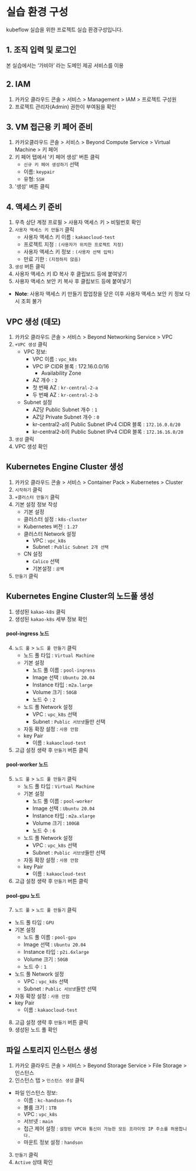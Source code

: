 실습 환경 구성
===
kubeflow 실습을 위한 프로젝트 실습 환경구성입니다.

## 1. 조직 입력 및 로그인
본 실습에서는 ‘가비아’ 라는 도메인 제공 서비스를 이용

## 2. IAM
1. 카카오 클라우드 콘솔 > 서비스 > Management > IAM > 프로젝트 구성원
2. 프로젝트 관리자(Admin) 권한이 부여됨을 확인

## 3. VM 접근용 키 페어 준비
1. 카카오클라우드 콘솔 > 서비스 > Beyond Compute Service > Virtual Machine > 키 페어
2. 키 페어 탭에서 '키 페어 생성' 버튼 클릭
    - `신규 키 페어 생성하기` 선택
    - 이름: `keypair`
    - 유형: `SSH`
3. '생성' 버튼 클릭

## 4. 액세스 키 준비

1. 우측 상단 계정 프로필 > 사용자 액세스 키 > 비밀번호 확인
2. `사용자 액세스 키 만들기` 클릭
     - 사용자 액세스 키 이름 : `kakaocloud-test`
     - 프로젝트 지정 : `(사용자가 위치한 프로젝트 지정)`
     - 사용자 액세스 키 정보 : `(사용자 선택 입력)`
     - 만료 기한 : `(지정하지 않음)`
3. `생성` 버튼 클릭
4. 사용자 액세스 키 ID 복사 후 클립보드 등에 붙여넣기
5. 사용자 액세스 보안 키 복사 후 클립보드 등에 붙여넣기
  - **Note**: 사용자 액세스 키 만들기 팝업창을 닫은 이후 사용자 액세스 보안 키 정보 다시 조회 불가

## VPC 생성 (데모)
1. 카카오 클라우드 콘솔 > 서비스 > Beyond Networking Service > VPC
2. `+VPC 생성` 클릭
   - VPC 정보:
     - VPC 이름 : `vpc_k8s`
     - VPC IP CIDR 블록 : 172.16.0.0/16
        - Availability Zone
     - AZ 개수 : `2`
     - 첫 번째 AZ : `kr-central-2-a`
     - 두 번째 AZ : `kr-central-2-b`
   - Subnet 설정
     - AZ당 Public Subnet 개수 : `1`
     - AZ당 Private Subnet 개수 : `0`
     - kr-central2-a의 Public Subnet IPv4 CIDR 블록 : `172.16.0.0/20`
     - kr-central2-b의 Public Subnet IPv4 CIDR 블록 : `172.16.16.0/20`
3. `생성` 클릭
4. VPC 생성 확인

## Kubernetes Engine Cluster 생성
1. 카카오 클라우드 콘솔 > 서비스 > Container Pack > Kubernetes > Cluster
2. `시작하기` 클릭
3. `+클러스터 만들기` 클릭
4. 기본 설정 정보 작성
    - 기본 설정
     - 클러스터 설정 : `k8s-cluster`
     - Kubernetes 버전 : `1.27`
    - 클러스터 Network 설정
      - VPC : `vpc_k8s`
      - Subnet : `Public Subnet 2개 선택`
    - CN 설정
      - `Calico` 선택
      -  기본설정 : `공백`
5. `만들기` 클릭

## Kubernetes Engine Cluster의 노드풀 생성
1. 생성된 `kakao-k8s` 클릭
2. 생성된 `kakao-k8s` 세부 정보 확인

#### pool-ingress 노드
4. `노드 풀` > `노드 풀 만들기` 클릭
   - 노드 풀 타입 : `Virtual Machine`
   - 기본 설정
     - 노드 풀 이름 : `pool-ingress`
     - Image 선택 : `Ubuntu 20.04`
     - Instance 타입 : `m2a.large`
     - Volume 크기 : `50GB`
     - 노드 수 : `2`
   - 노드 풀 Network 설정
     - VPC : `vpc_k8s` 선택
     - Subnet : `Public 서브넷`들만 선택
   - 자동 확장 설정 : `사용 안함`
   - key Pair
     - 이름 : `kakaocloud-test`
5. 고급 설정 생략 후 `만들기` 버튼 클릭

#### pool-worker 노드
5. `노드 풀` > `노드 풀 만들기` 클릭
   - 노드 풀 타입 : `Virtual Machine`
   - 기본 설정
     - 노드 풀 이름 : `pool-worker`
     - Image 선택 : `Ubuntu 20.04`
     - Instance 타입 : `m2a.xlarge`
     - Volume 크기 : `100GB`
     - 노드 수 : `6`
   - 노드 풀 Network 설정
     - VPC : `vpc_k8s` 선택
     - Subnet : `Public 서브넷`들만 선택
   - 자동 확장 설정 : `사용 안함`
   - key Pair
     - 이름 : `kakaocloud-test`
6. 고급 설정 생략 후 `만들기` 버튼 클릭

#### pool-gpu 노드
7.  `노드 풀` > `노드 풀 만들기` 클릭
   - 노드 풀 타입 : `GPU`
   - 기본 설정
     - 노드 풀 이름 : `pool-gpu`
     - Image 선택 : `Ubuntu 20.04`
     - Instance 타입 : `p2i.6xlarge`
     - Volume 크기 : `50GB`
     - 노드 수 : `1`
   - 노드 풀 Network 설정
     - VPC : `vpc_k8s` 선택
     - Subnet : `Public 서브넷`들만 선택
   - 자동 확장 설정 : `사용 안함`
   - key Pair
     - 이름 : `kakaocloud-test`
8. 고급 설정 생략 후 `만들기` 버튼 클릭
9. 생성된 노드 풀 확인

## 파일 스토리지 인스턴스 생성
1. 카카오 클라우드 콘솔 > 서비스 > Beyond Storage Service > File Storage > 인스턴스
2. 인스턴스 탭 > `인스턴스 생성` 클릭
  - 파일 인스턴스 정보:
    - 이름 : `kc-handson-fs`
    - 볼륨 크기 : `1TB`
    - VPC : `vpc_k8s`
    - 서브넷 : `main`
    - 접근 제어 설정 : `설정된 VPC와 통신이 가능한 모든 프라이빗 IP 주소를 허용합니다.`
    - 마운트 정보 설정 : `handson`
3. `만들기` 클릭
4. `Active` 상태 확인
